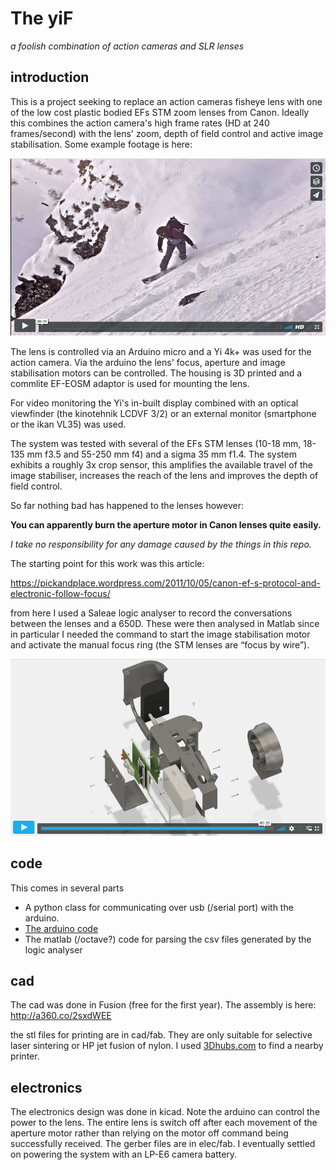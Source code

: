 # The yiF
*a foolish combination of action cameras and SLR lenses*

## introduction 

This is a project seeking to replace an action cameras fisheye lens with one of the low cost plastic bodied EFs STM zoom lenses from Canon.  Ideally this combines the action camera's high frame rates (HD at 240 frames/second) with the lens' zoom, depth of field control and active image stabilisation.  Some example footage is here:

[![example footage](doc/media/martin.png)](https://vimeo.com/224622844)


 
The lens is controlled via an Arduino micro and a Yi 4k+ was used for the action camera.  Via the arduino the lens' focus, aperture and image stabilisation motors can be controlled.  The housing is 3D printed and a commlite EF-EOSM adaptor is used for mounting the lens.

For video monitoring the Yi's in-built display combined with an optical viewfinder (the kinotehnik LCDVF 3/2) or an external monitor (smartphone or the ikan VL35) was used.  

The system was tested with several of the EFs STM lenses (10-18 mm, 18-135 mm f3.5 and 55-250 mm f4) and a sigma 35 mm f1.4. The system exhibits a roughly 3x crop sensor, this amplifies the available travel of the image stabiliser, increases the reach of the lens and improves the depth of field control.  

So far nothing bad has happened to the lenses however: 

**You can apparently burn the aperture motor in Canon lenses quite easily.**

*I take no responsibility for any damage caused by the things in this repo.*

The starting point for this work was this article:

https://pickandplace.wordpress.com/2011/10/05/canon-ef-s-protocol-and-electronic-follow-focus/

from here I used a Saleae logic analyser to record the conversations between the lenses and a 650D.  These were then analysed in Matlab since in particular I needed the command to start the image stabilisation motor and activate the manual focus ring (the STM lenses are “focus by wire”).

[![assembly](doc/media/assy.png)](https://vimeo.com/248812464)



## code

This comes in several parts

* A python class for communicating over usb (/serial port) with the arduino.
* [The arduino code](https://github.com/colinRawlings/yiFu)
* The matlab (/octave?) code for parsing the csv files generated by the logic analyser


## cad

The cad was done in Fusion (free for the first year).  The assembly is here: http://a360.co/2sxdWEE

the stl files for printing are in cad/fab.  They are only suitable for selective laser sintering or HP jet fusion of nylon.  I used [3Dhubs.com](https://www.3dhubs.com) to find a nearby printer.


## electronics

The electronics design was done in kicad.  Note the arduino can control the power to the lens.  The entire lens is switch off after each movement of the aperture motor rather than relying on the motor off command being successfully received.  The gerber files are in elec/fab.  I eventually settled on powering the system with an LP-E6 camera battery.






